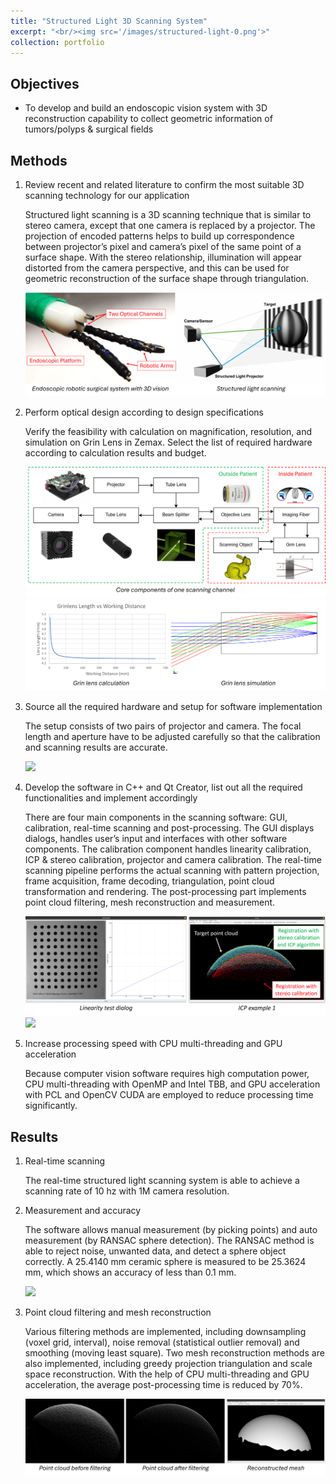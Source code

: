 ```yaml
---
title: "Structured Light 3D Scanning System"
excerpt: "<br/><img src='/images/structured-light-0.png'>"
collection: portfolio
---
```


<!-- This is an item in your portfolio. It can be have images or nice text. If you name the file .md, it will be parsed as markdown. If you name the file .html, it will be parsed as HTML.  -->

## Objectives

* To develop and build an endoscopic vision system with 3D reconstruction capability to collect geometric information of tumors/polyps & surgical fields

## Methods

1. Review recent and related literature to confirm the most suitable 3D scanning technology for our application

    Structured light scanning is a 3D scanning technique that is similar to stereo camera, except that one camera is replaced by a projector. The projection of encoded patterns helps to build up correspondence between projector’s pixel and camera’s pixel of the same point of a surface shape. With the stereo relationship, illumination will appear distorted from the camera perspective, and this can be used for geometric reconstruction of the surface shape through triangulation.

    ![](/images/structured-light-1.png)

2. Perform optical design according to design specifications

    Verify the feasibility with calculation on magnification, resolution, and simulation on Grin Lens in Zemax. Select the list of required hardware according to calculation results and budget.

    ![](/images/structured-light-2.png)
    ![](/images/structured-light-3.png)

3. Source all the required hardware and setup for software implementation

    The setup consists of two pairs of projector and camera. The focal length and aperture have to be adjusted carefully so that the calibration and scanning results are accurate.

    ![](/images/structured-light-4.png)

4. Develop the software in C++ and Qt Creator, list out all the required functionalities and implement accordingly

    There are four main components in the scanning software: GUI, calibration, real-time scanning and post-processing. The GUI displays dialogs, handles user’s input and interfaces with other software components. The calibration component handles linearity calibration, ICP & stereo calibration, projector and camera calibration. The real-time scanning pipeline performs the actual scanning with pattern projection, frame acquisition, frame decoding, triangulation, point cloud transformation and rendering. The post-processing part implements point cloud filtering, mesh reconstruction and measurement.

    ![](/images/structured-light-5.png)
    ![](/images/structured-light-6.png)

5. Increase processing speed with CPU multi-threading and GPU acceleration

    Because computer vision software requires high computation power, CPU multi-threading with OpenMP and Intel TBB, and GPU acceleration with PCL and OpenCV CUDA are employed to reduce processing time significantly.

## Results

1. Real-time scanning

    The real-time structured light scanning system is able to achieve a scanning rate of 10 hz with 1M camera resolution.

2. Measurement and accuracy

    The software allows manual measurement (by picking points) and auto measurement (by RANSAC sphere detection). The RANSAC method is able to reject noise, unwanted data, and detect a sphere object correctly. A 25.4140 mm ceramic sphere is measured to be 25.3624 mm, which shows an accuracy of less than 0.1 mm.

    ![](/images/structured-light-7.png)

3. Point cloud filtering and mesh reconstruction

    Various filtering methods are implemented, including downsampling (voxel grid, interval), noise removal (statistical outlier removal) and smoothing (moving least square). Two mesh reconstruction methods are also implemented, including greedy projection triangulation and scale space reconstruction. With the help of CPU multi-threading and GPU acceleration, the average post-processing time is reduced by 70%.

    ![](/images/structured-light-8.png)